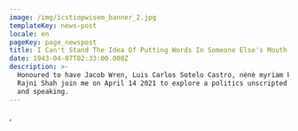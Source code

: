 ```yaml
---
image: /img/icstiopwisem_banner_2.jpg
templateKey: news-post
locale: en
pageKey: page_newspost
title: I Can't Stand The Idea Of Putting Words In Someone Else's Mouth
date: 1943-04-07T02:33:00.000Z
description: >-
  Honoured to have Jacob Wren, Luis Carlos Sotelo Castro, nènè myriam konaté and
  Rajni Shah join me on April 14 2021 to explore a politics unscripted listening
  and speaking.
---
```

,
